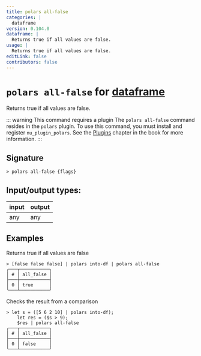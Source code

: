 ```yaml
---
title: polars all-false
categories: |
  dataframe
version: 0.104.0
dataframe: |
  Returns true if all values are false.
usage: |
  Returns true if all values are false.
editLink: false
contributors: false
---
```

<!-- This file is automatically generated. Please edit the command in https://github.com/nushell/nushell instead. -->

# `polars all-false` for [dataframe](/commands/categories/dataframe.md)

<div class='command-title'>Returns true if all values are false.</div>

::: warning This command requires a plugin
The `polars all-false` command resides in the `polars` plugin.
To use this command, you must install and register `nu_plugin_polars`.
See the [Plugins](/book/plugins.html) chapter in the book for more information.
:::


## Signature

```> polars all-false {flags} ```


## Input/output types:

| input | output |
| ----- | ------ |
| any   | any    |
## Examples

Returns true if all values are false
```nu
> [false false false] | polars into-df | polars all-false
╭───┬───────────╮
│ # │ all_false │
├───┼───────────┤
│ 0 │ true      │
╰───┴───────────╯

```

Checks the result from a comparison
```nu
> let s = ([5 6 2 10] | polars into-df);
    let res = ($s > 9);
    $res | polars all-false
╭───┬───────────╮
│ # │ all_false │
├───┼───────────┤
│ 0 │ false     │
╰───┴───────────╯

```
